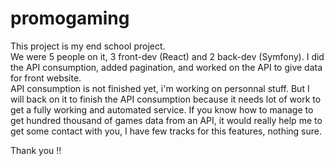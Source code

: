 # promogaming

This project is my end school project.  
We were 5 people on it, 3 front-dev (React) and 2 back-dev (Symfony). 
I did the API consumption, added pagination, and worked on the API to give data for front website.  
API consumption is not finished yet, i'm working on personnal stuff.
But I will back on it to finish the API consumption because it needs lot of work to get a fully working and automated service.
If you know how to manage to get hundred thousand of games data from an API, it would really help me to get some contact with you, I have few tracks for this features, nothing sure.


Thank you !!